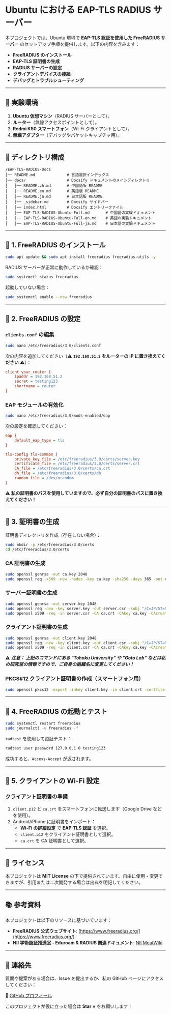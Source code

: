 # Ubuntu における EAP-TLS RADIUS サーバー

本プロジェクトでは、Ubuntu 環境で **EAP-TLS 認証を使用した FreeRADIUS サーバー** のセットアップ手順を提供します。以下の内容を含みます：
- **FreeRADIUS のインストール**
- **EAP-TLS 証明書の生成**
- **RADIUS サーバーの設定**
- **クライアントデバイスの接続**
- **デバッグとトラブルシューティング**

---

## 🚀 実験環境
1. **Ubuntu 仮想マシン**（RADIUS サーバーとして）。
2. **ルーター**（無線アクセスポイントとして）。
3. **Redmi K50 スマートフォン**（Wi-Fi クライアントとして）。
4. **無線アダプター**（デバッグやパケットキャプチャ用）。

---

## 📌 ディレクトリ構成
```
/EAP-TLS-RADIUS-Docs
│── README.md              # 言語選択インデックス
│── docs/                  # Docsify ドキュメントのメインディレクトリ
│   │── README.zh.md       # 中国語版 README
│   │── README.en.md       # 英語版 README
│   │── README.ja.md       # 日本語版 README
│   │── _sidebar.md        # Docsify サイドバー
│   │── index.html         # Docsify エントリーファイル
│   │── EAP-TLS-RADIUS-Ubuntu-Full.md       # 中国語の実験ドキュメント
│   │── EAP-TLS-RADIUS-Ubuntu-Full-en.md    # 英語の実験ドキュメント
│   │── EAP-TLS-RADIUS-Ubuntu-Full-ja.md    # 日本語の実験ドキュメント

```

---

## 📌 1. FreeRADIUS のインストール
```sh
sudo apt update && sudo apt install freeradius freeradius-utils -y
```

RADIUS サーバーが正常に動作しているか確認：
```sh
sudo systemctl status freeradius
```

起動していない場合：
```sh
sudo systemctl enable --now freeradius
```

---

## 📌 2. FreeRADIUS の設定

### **`clients.conf` の編集**
```sh
sudo nano /etc/freeradius/3.0/clients.conf
```
次の内容を追加してください（⚠️ **`192.168.51.2` をルーターの IP に置き換えてください** ⚠️）：
```ini
client your_router {
    ipaddr = 192.168.51.2  
    secret = testing123  
    shortname = router  
}
```

### **EAP モジュールの有効化**
```sh
sudo nano /etc/freeradius/3.0/mods-enabled/eap
```
次の設定を確認してください：
```ini
eap {
    default_eap_type = tls
}

tls-config tls-common {
    private_key_file = /etc/freeradius/3.0/certs/server.key
    certificate_file = /etc/freeradius/3.0/certs/server.crt
    CA_file = /etc/freeradius/3.0/certs/ca.crt
    dh_file = /etc/freeradius/3.0/certs/dh
    random_file = /dev/urandom
}
```

⚠️ **私の証明書のパスを使用していますので、必ず自分の証明書のパスに置き換えてください！**

---

## 📌 3. 証明書の生成
証明書ディレクトリを作成（存在しない場合）：
```sh
sudo mkdir -p /etc/freeradius/3.0/certs
cd /etc/freeradius/3.0/certs
```

### **CA 証明書の生成**
```sh
sudo openssl genrsa -out ca.key 2048
sudo openssl req -x509 -new -nodes -key ca.key -sha256 -days 365 -out ca.crt -subj "/C=JP/ST=Miyagi/L=Sendai/O=Tohoku University/OU=Goto Lab/CN=CA"
```

### **サーバー証明書の生成**
```sh
sudo openssl genrsa -out server.key 2048
sudo openssl req -new -key server.key -out server.csr -subj "/C=JP/ST=Miyagi/L=Sendai/O=Tohoku University/OU=Goto Lab/CN=radius-server.local"
sudo openssl x509 -req -in server.csr -CA ca.crt -CAkey ca.key -CAcreateserial -out server.crt -days 365 -sha256
```

### **クライアント証明書の生成**
```sh
sudo openssl genrsa -out client.key 2048
sudo openssl req -new -key client.key -out client.csr -subj "/C=JP/ST=Miyagi/L=Sendai/O=Tohoku University/OU=Goto Lab/CN=client"
sudo openssl x509 -req -in client.csr -CA ca.crt -CAkey ca.key -CAcreateserial -out client.crt -days 365 -sha256
```

⚠️ ***注意：
上記のコマンドにある "Tohoku University" や "Goto Lab" などは私の研究室の情報ですので、ご自身の組織名に変更してください！***

### **PKCS#12 クライアント証明書の作成（スマートフォン用）**
```sh
sudo openssl pkcs12 -export -inkey client.key -in client.crt -certfile ca.crt -out client.p12
```

---

## 📌 4. FreeRADIUS の起動とテスト
```sh
sudo systemctl restart freeradius
sudo journalctl -u freeradius -f
```

`radtest` を使用して認証テスト：
```sh
radtest user password 127.0.0.1 0 testing123
```
成功すると、`Access-Accept` が返されます。

---

## 📌 5. クライアントの Wi-Fi 設定

### **クライアント証明書の準備**
1. `client.p12` と `ca.crt` をスマートフォンに転送します（Google Drive などを使用）。
2. Android/iPhone に証明書をインポート：
   - **Wi-Fi の詳細設定** で **EAP-TLS 認証** を選択。
   - `client.p12` をクライアント証明書として選択。
   - `ca.crt` を CA 証明書として選択。

---

## 📜 ライセンス
本プロジェクトは **MIT License** の下で提供されています。自由に使用・変更できますが、引用または二次開発する場合は出典を明記してください。

---

## 📚 参考資料
本プロジェクトは以下のリソースに基づいています：
- **FreeRADIUS 公式ウェブサイト**: [https://www.freeradius.org/](https://www.freeradius.org/)
- **NII 学術認証推進室 - Eduroam & RADIUS 関連ドキュメント**: [NII MeatWiki](https://meatwiki.nii.ac.jp/confluence/pages/viewpage.action?pageId=94340973)
  
---

## 📩 連絡先
質問や提案がある場合は、Issue を提出するか、私の GitHub ページにアクセスしてください：

🔗 [GitHub プロフィール](https://github.com/yangxir)  

このプロジェクトが役に立った場合は **Star ⭐** をお願いします！
